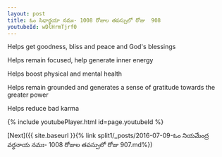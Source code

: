 ```yaml
---
layout: post
title: ఓం సిధార్థయా నమః- 1008 రోజుల తపస్సులో రోజు  908
youtubeId: wDlHrmTjrf0
---
```

 
 
Helps get goodness, bliss and peace and God's blessings
 
Helps remain focused, help generate inner energy 
 
Helps boost physical and mental health 
 
Helps remain grounded and generates a sense of gratitude towards the greater power 
 
Helps reduce bad karma
 
 
 
 


{% include youtubePlayer.html id=page.youtubeId %}
 
[Next]({{ site.baseurl }}{% link  split1/_posts/2016-07-09-ఓం నియమేంద్ర వర్ధనాయ నమః- 1008 రోజుల తపస్సులో రోజు  907.md%})
 
